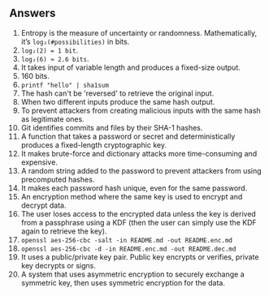 ## Answers

1. Entropy is the measure of uncertainty or randomness. Mathematically, it’s `log₂(#possibilities)` in bits.
2. `log₂(2) = 1 bit`.
3. `log₂(6) ≈ 2.6 bits`.
4. It takes input of variable length and produces a fixed-size output.
5. 160 bits.
6. `printf "hello" | sha1sum`
7. The hash can't be 'reversed' to retrieve the original input.
8. When two different inputs produce the same hash output.
9. To prevent attackers from creating malicious inputs with the same hash as legitimate ones.
10. Git identifies commits and files by their SHA-1 hashes.
11. A function that takes a password or secret and deterministically produces a fixed-length cryptographic key.
12. It makes brute-force and dictionary attacks more time-consuming and expensive.
13. A random string added to the password to prevent attackers from using precomputed hashes.
14. It makes each password hash unique, even for the same password.
15. An encryption method where the same key is used to encrypt and decrypt data.
16. The user loses access to the encrypted data unless the key is derived from a passphrase using a KDF (then the user can simply use the KDF again to retrieve the key).
17. `openssl aes-256-cbc -salt -in README.md -out README.enc.md`
18. `openssl aes-256-cbc -d -in README.enc.md -out README.dec.md`
19. It uses a public/private key pair. Public key encrypts or verifies, private key decrypts or signs.
20. A system that uses asymmetric encryption to securely exchange a symmetric key, then uses symmetric encryption for the data.
